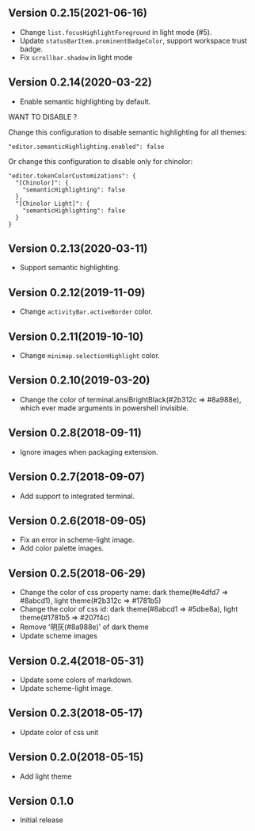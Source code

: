 ## Version 0.2.15(2021-06-16)

- Change `list.focusHighlightForeground` in light mode (#5).
- Update `statusBarItem.prominentBadgeColor`, support workspace trust badge.
- Fix `scrollbar.shadow` in light mode 

## Version 0.2.14(2020-03-22)

- Enable semantic highlighting by default.

WANT TO DISABLE ?

Change this configuration to disable semantic highlighting for all themes:

```
"editor.semanticHighlighting.enabled": false
```

Or change this configuration to disable only for chinolor:

```
"editor.tokenColorCustomizations": {
  "[Chinolor]": {
    "semanticHighlighting": false
  },
  "[Chinolor Light]": {
    "semanticHighlighting": false
  }
}
```

## Version 0.2.13(2020-03-11)

- Support semantic highlighting.

## Version 0.2.12(2019-11-09)

- Change `activityBar.activeBorder` color.

## Version 0.2.11(2019-10-10)

- Change `minimap.selectionHighlight` color.

## Version 0.2.10(2019-03-20)

- Change the color of terminal.ansiBrightBlack(#2b312c => #8a988e), which ever made arguments in powershell invisible.

## Version 0.2.8(2018-09-11)

- Ignore images when packaging extension.

## Version 0.2.7(2018-09-07)

- Add support to integrated terminal.

## Version 0.2.6(2018-09-05)

- Fix an error in scheme-light image.
- Add color palette images.

## Version 0.2.5(2018-06-29)

- Change the color of css property name: dark theme(#e4dfd7 => #8abcd1), light theme(#2b312c => #1781b5)
- Change the color of css id: dark theme(#8abcd1 => #5dbe8a), light theme(#1781b5 => #207f4c)
- Remove '明灰(#8a988e)' of dark theme
- Update scheme images

## Version 0.2.4(2018-05-31)

- Update some colors of markdown.
- Update scheme-light image.

## Version 0.2.3(2018-05-17)

- Update color of css unit

## Version 0.2.0(2018-05-15)

- Add light theme

## Version 0.1.0

- Initial release

